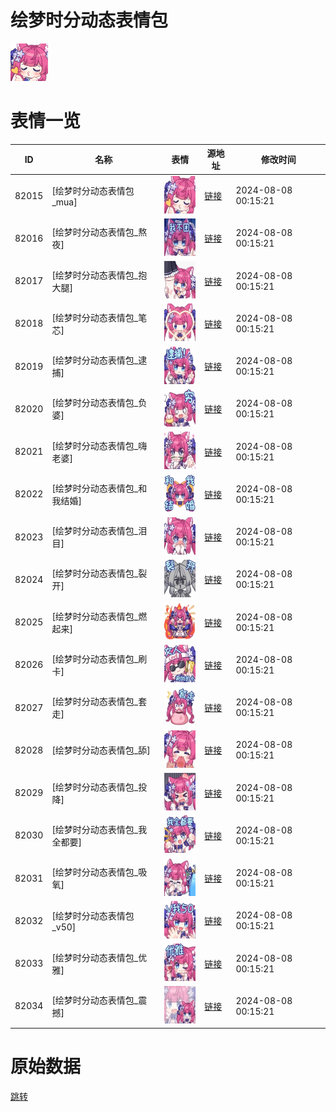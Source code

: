 # 绘梦时分动态表情包

<img src="./cover.png" height="60" alt="cover" />

# 表情一览

|ID|名称|表情|源地址|修改时间|
|----|----|----|----|----|
|82015|[绘梦时分动态表情包_mua]|<img src="./pic/082015_%5B绘梦时分动态表情包_mua%5D.gif" height="60" alt="mua"/>|[链接](https://i0.hdslb.com/bfs/emote/fe4a3eda9c59e57326037190195c3a876b5bd225.gif)|2024-08-08 00:15:21|
|82016|[绘梦时分动态表情包_熬夜]|<img src="./pic/082016_%5B绘梦时分动态表情包_熬夜%5D.gif" height="60" alt="熬夜"/>|[链接](https://i0.hdslb.com/bfs/emote/25c4f5620ce96528798bc0bcbedd3806e6844ad0.gif)|2024-08-08 00:15:21|
|82017|[绘梦时分动态表情包_抱大腿]|<img src="./pic/082017_%5B绘梦时分动态表情包_抱大腿%5D.gif" height="60" alt="抱大腿"/>|[链接](https://i0.hdslb.com/bfs/emote/2ca1d83428df2121780e04644cf489c365a8d947.gif)|2024-08-08 00:15:21|
|82018|[绘梦时分动态表情包_笔芯]|<img src="./pic/082018_%5B绘梦时分动态表情包_笔芯%5D.gif" height="60" alt="笔芯"/>|[链接](https://i0.hdslb.com/bfs/emote/69c3f09c6ed5d40f5185159f35e46bacfba9ef6d.gif)|2024-08-08 00:15:21|
|82019|[绘梦时分动态表情包_逮捕]|<img src="./pic/082019_%5B绘梦时分动态表情包_逮捕%5D.gif" height="60" alt="逮捕"/>|[链接](https://i0.hdslb.com/bfs/emote/fabbfc7b5181daba6cc0d02a0643f0b57c9febab.gif)|2024-08-08 00:15:21|
|82020|[绘梦时分动态表情包_负婆]|<img src="./pic/082020_%5B绘梦时分动态表情包_负婆%5D.gif" height="60" alt="负婆"/>|[链接](https://i0.hdslb.com/bfs/emote/50cdd12693c07292d5efe0a559e084757b0bff6f.gif)|2024-08-08 00:15:21|
|82021|[绘梦时分动态表情包_嗨老婆]|<img src="./pic/082021_%5B绘梦时分动态表情包_嗨老婆%5D.gif" height="60" alt="嗨老婆"/>|[链接](https://i0.hdslb.com/bfs/emote/555b48ef07c43f340ded562711d778a103bb8fee.gif)|2024-08-08 00:15:21|
|82022|[绘梦时分动态表情包_和我结婚]|<img src="./pic/082022_%5B绘梦时分动态表情包_和我结婚%5D.gif" height="60" alt="和我结婚"/>|[链接](https://i0.hdslb.com/bfs/emote/a8cb84401ddc12318b190cc0c6a341594367abc0.gif)|2024-08-08 00:15:21|
|82023|[绘梦时分动态表情包_泪目]|<img src="./pic/082023_%5B绘梦时分动态表情包_泪目%5D.gif" height="60" alt="泪目"/>|[链接](https://i0.hdslb.com/bfs/emote/df7eb0f5565b8f211ce76da03f1b09d7846dccdf.gif)|2024-08-08 00:15:21|
|82024|[绘梦时分动态表情包_裂开]|<img src="./pic/082024_%5B绘梦时分动态表情包_裂开%5D.gif" height="60" alt="裂开"/>|[链接](https://i0.hdslb.com/bfs/emote/01c34a2e09955cb7622e4957d0826ee71cdb55a5.gif)|2024-08-08 00:15:21|
|82025|[绘梦时分动态表情包_燃起来]|<img src="./pic/082025_%5B绘梦时分动态表情包_燃起来%5D.gif" height="60" alt="燃起来"/>|[链接](https://i0.hdslb.com/bfs/emote/368915d270c4c402e58d9787d7ce9417726079dd.gif)|2024-08-08 00:15:21|
|82026|[绘梦时分动态表情包_刷卡]|<img src="./pic/082026_%5B绘梦时分动态表情包_刷卡%5D.gif" height="60" alt="刷卡"/>|[链接](https://i0.hdslb.com/bfs/emote/12e2ae7362a80da7fa41921e5a78f6bb55427325.gif)|2024-08-08 00:15:21|
|82027|[绘梦时分动态表情包_套走]|<img src="./pic/082027_%5B绘梦时分动态表情包_套走%5D.gif" height="60" alt="套走"/>|[链接](https://i0.hdslb.com/bfs/emote/ad60fb5fef59b44ab12e1315dc156b4b4d8431ad.gif)|2024-08-08 00:15:21|
|82028|[绘梦时分动态表情包_舔]|<img src="./pic/082028_%5B绘梦时分动态表情包_舔%5D.gif" height="60" alt="舔"/>|[链接](https://i0.hdslb.com/bfs/emote/f626a704813abf7dbf46853dbfd5df97612c36a9.gif)|2024-08-08 00:15:21|
|82029|[绘梦时分动态表情包_投降]|<img src="./pic/082029_%5B绘梦时分动态表情包_投降%5D.gif" height="60" alt="投降"/>|[链接](https://i0.hdslb.com/bfs/emote/5d2eb2f4b20a4e6fcc2b6a85ff6463c77593089f.gif)|2024-08-08 00:15:21|
|82030|[绘梦时分动态表情包_我全都要]|<img src="./pic/082030_%5B绘梦时分动态表情包_我全都要%5D.gif" height="60" alt="我全都要"/>|[链接](https://i0.hdslb.com/bfs/emote/63287d36d01ab5aea5a5b412d97508bcecf55159.gif)|2024-08-08 00:15:21|
|82031|[绘梦时分动态表情包_吸氧]|<img src="./pic/082031_%5B绘梦时分动态表情包_吸氧%5D.gif" height="60" alt="吸氧"/>|[链接](https://i0.hdslb.com/bfs/emote/d7ac3893db98cd2c35bdf90e2e9763542fe617f5.gif)|2024-08-08 00:15:21|
|82032|[绘梦时分动态表情包_v50]|<img src="./pic/082032_%5B绘梦时分动态表情包_v50%5D.gif" height="60" alt="v50"/>|[链接](https://i0.hdslb.com/bfs/emote/f59e3120a0da888a919aff1bf4f3faec48ea021b.gif)|2024-08-08 00:15:21|
|82033|[绘梦时分动态表情包_优雅]|<img src="./pic/082033_%5B绘梦时分动态表情包_优雅%5D.gif" height="60" alt="优雅"/>|[链接](https://i0.hdslb.com/bfs/emote/348ae3e05a7ef31023ac39994ff17fbc7a833b3e.gif)|2024-08-08 00:15:21|
|82034|[绘梦时分动态表情包_震撼]|<img src="./pic/082034_%5B绘梦时分动态表情包_震撼%5D.gif" height="60" alt="震撼"/>|[链接](https://i0.hdslb.com/bfs/emote/54462033e41626d2a8b54e3d8f1f1165369443dc.gif)|2024-08-08 00:15:21|

# 原始数据

[跳转](./raw.json)


